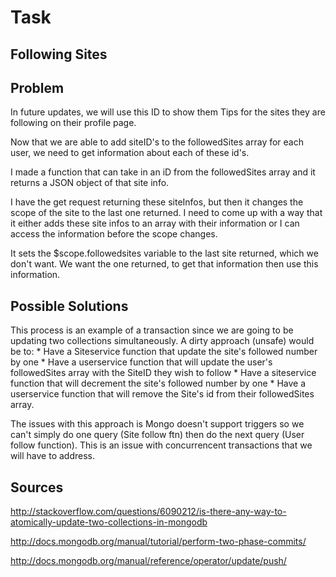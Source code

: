 # Task
## Following Sites

## Problem

In future updates, we will use this ID to show them Tips for the sites they are following on their profile page.

Now that we are able to add siteID's to the followedSites array for each user, we need to get information about each of these id's. 

I made a function that can take in an iD from the followedSites array and it returns a JSON object of that site info. 

I have the get request returning these siteInfos, but then it changes the scope of the site to the last one returned. I need to come up with a way that it either adds these site infos to an array with their information or I can access the information before the scope changes. 

It sets the $scope.followedsites variable to the last site returned, which we don't want. We want the one returned, to get that information then use this information.


## Possible Solutions
This process is an example of a transaction since we are going to be updating two collections simultaneously. A dirty approach (unsafe) would be to:
	* Have a Siteservice function that update the site's followed number by one
	* Have a userservice function that will update the user's followedSites array with the SiteID they wish to follow
	* Have a siteservice function that will decrement the site's followed number by one
	* Have a userservice function that will remove the Site's id from their followedSites array.

The issues with this approach is Mongo doesn't support triggers so we can't simply do one query (Site follow ftn) then do the next query (User follow function). This is an issue with concurrencent transactions that we will have to address.

## Sources
http://stackoverflow.com/questions/6090212/is-there-any-way-to-atomically-update-two-collections-in-mongodb

http://docs.mongodb.org/manual/tutorial/perform-two-phase-commits/

http://docs.mongodb.org/manual/reference/operator/update/push/


